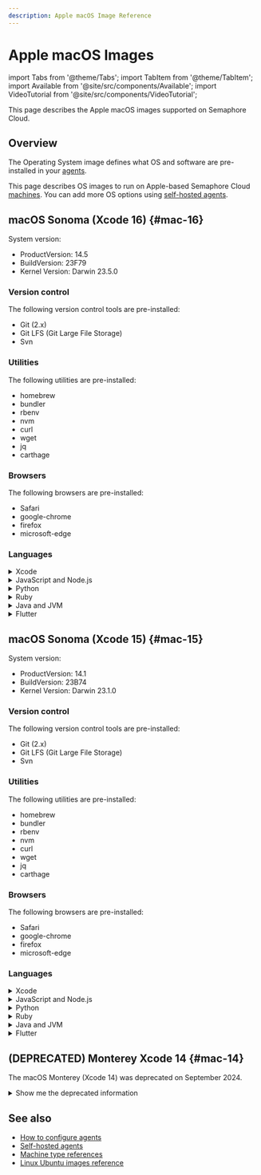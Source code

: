 ```yaml
---
description: Apple macOS Image Reference
---
```


# Apple macOS Images

import Tabs from '@theme/Tabs';
import TabItem from '@theme/TabItem';
import Available from '@site/src/components/Available';
import VideoTutorial from '@site/src/components/VideoTutorial';

<Available/>

This page describes the Apple macOS images supported on Semaphore Cloud.

## Overview

The Operating System image defines what OS and software are pre-installed in your [agents](../using-semaphore/pipelines#agents). 

This page describes OS images to run on Apple-based Semaphore Cloud [machines](./machine-types). You can add more OS options using [self-hosted agents](../using-semaphore/self-hosted).

## macOS Sonoma (Xcode 16) {#mac-16}

System version:

- ProductVersion: 14.5
- BuildVersion: 23F79
- Kernel Version: Darwin 23.5.0

### Version control

The following version control tools are pre-installed:

- Git (2.x)
- Git LFS (Git Large File Storage)
- Svn


### Utilities

The following utilities are pre-installed:

- homebrew
- bundler
- rbenv
- nvm
- curl
- wget
- jq
- carthage

### Browsers

The following browsers are pre-installed:

- Safari
- google-chrome
- firefox
- microsoft-edge

### Languages

<details>
<summary>Xcode</summary>
<div>

Installed versions:

- 16 (default)

The default installed Xcode version is `16.0`.

Xcode 16.0 has the following SDKs preinstalled:

- iOS 18.0
- macOS 15.0
- tvOS 18.0
- watchOS 11
- visionos 2.0

</div>

</details>
<details>
<summary>JavaScript and Node.js</summary>
<div>

Installed version:

- Node.js: v18.20.1
- Yarn: 1.22.22

</div>
</details>

<details>
<summary>Python</summary>
<div>

Installed version:

- 3.12.44

Supporting libraries:

- pip3: 24

</div>
</details>

<details>
<summary>Ruby</summary>
<div>

Installed versions:

- 3.3.2 (system)
- 3.3.5

Following gems are pre-installed:

- fastlane (2.221.1)
- cocoapods (1.15.2)

</div>
</details>

<details>
<summary>Java and JVM</summary>
<div>

- openjdk 17

</div>
</details>

<details>
<summary>Flutter</summary>
<div>

- 3.24.3

</div>
</details>

## macOS Sonoma (Xcode 15) {#mac-15}

System version:

- ProductVersion: 14.1
- BuildVersion: 23B74
- Kernel Version: Darwin 23.1.0

### Version control

The following version control tools are pre-installed:

- Git (2.x)
- Git LFS (Git Large File Storage)
- Svn

### Utilities

The following utilities are pre-installed:

- homebrew
- bundler
- rbenv
- nvm
- curl
- wget
- jq
- carthage

### Browsers

The following browsers are pre-installed:

- Safari
- google-chrome
- firefox
- microsoft-edge

### Languages

<details>
<summary>Xcode</summary>
<div>

Installed versions:

- 15.0.1
- 15.2
- 15.3 (default)

The default installed Xcode version is `15.3`.


Xcode 15.3 has the following SDKs preinstalled:

- iphoneos 17.4
- iphonesimulator 17.4
- driverkit.macos 23.0
- macos 14.2
- appletvos 17.4
- appletvsimulator 17.4
- watchos 10.4
- watchsimulator 10.4
- visionos 1.0

</div>

</details>
<details>
<summary>JavaScript and Node.js</summary>
<div>

Installed version:

- Node.js: v20.9.0
- Yarn: 1.22.19

</div>
</details>

<details>
<summary>Python</summary>
<div>

Installed version:

- 3.9.11

Supporting libraries:

- pip3: 23.3.1

</div>
</details>

<details>
<summary>Ruby</summary>
<div>

Installed versions:

- 2.6.10 (system)
- 3.1.4
- 3.1.5
- 3.1.6
- 3.2.0
- 3.2.1
- 3.2.2
- 3.2.3
- 3.2.4
- 3.2.5
- 3.3.0
- 3.3.1
- 3.3.2
- 3.3.3
- 3.3.4
- 3.3.5
 

Following gems are pre-installed:

- fastlane (2.222.0)
- cocoapods (1.15.2)

</div>
</details>

<details>
<summary>Java and JVM</summary>
<div>

- openjdk 17

</div>
</details>

<details>
<summary>Flutter</summary>
<div>

- 3.16.7

</div>
</details>

## (DEPRECATED) Monterey Xcode 14  {#mac-14}

The macOS Monterey (Xcode 14) was deprecated on September 2024.

<details>
<summary>Show me the deprecated information</summary>
<div>

System version:

- ProductVersion: 12.7
- BuildVersion: 21G651
- Kernel Version: Darwin 21.6.0

The following version control tools are pre-installed:

- Git (2.x)
- Git LFS (Git Large File Storage)

The following utilities are pre-installed:

- homebrew
- bundler
- rbenv
- nvm
- curl
- wget
- jq
- carthage


The following browsers are pre-installed:

- Safari
- google-chrome
- firefox
- microsoft-edge

<details>
<summary>Xcode</summary>
<div>

Installed versions:

- 14.1
- 14.2
- 14.3.1

The default installed Xcode version is `14.3.1`.


Xcode 14 has the following SDKs preinstalled:

- iphoneos 16.0
- iphonesimulator 16.0
- driverkit.macos 21.4
- macos 12.3
- appletvos 16.0
- appletvsimulator 16.0
- watchos 9.0
- watchsimulator 9.0

</div>

</details>
<details>
<summary>JavaScript and Node.js</summary>
<div>

Installed versions:

- nvm: 0.39.1
- Yarn: 1.22.19

</div>
</details>

<details>
<summary>Python</summary>
<div>

Installed version:

- 3.9.11

Supporting libraries:

- pip3: 22.0.4

</div>
</details>

<details>
<summary>Ruby</summary>
<div>

Installed versions:

- 2.7.8 (system)

The following gems are pre-installed:

- fastlane (2.213.0)
- cocoapods (1.11.3)

</div>
</details>

<details>
<summary>Java and JVM</summary>
<div>

- openjdk 17

</div>
</details>

<details>
<summary>Flutter</summary>
<div>

- 3.10.5

</div>
</details>

</div>
</details>


## See also

- [How to configure agents](../using-semaphore/pipelines#agents)
- [Self-hosted agents](../using-semaphore/self-hosted)
- [Machine type references](./machine-types)
- [Linux Ubuntu images reference](./os-ubuntu)
